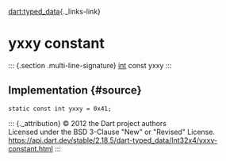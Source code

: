 [dart:typed\_data](../../dart-typed_data/dart-typed_data-library){._links-link}

yxxy constant
=============

::: {.section .multi-line-signature}
[int](../../dart-core/int-class) const yxxy
:::

Implementation {#source}
--------------

``` {.language-dart data-language="dart"}
static const int yxxy = 0x41;
```

::: {._attribution}
© 2012 the Dart project authors\
Licensed under the BSD 3-Clause \"New\" or \"Revised\" License.\
<https://api.dart.dev/stable/2.18.5/dart-typed_data/Int32x4/yxxy-constant.html>
:::
